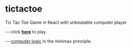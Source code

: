 # tictactoe
Tic Tac Toe Game in React with unbeatable computer player

---click [**here**](https://axolot1.github.io/tictactoe/) to play. 

---[computer logic](https://github.com/Axolot1/tictactoe/blob/master/app/utils/gameLogic.js) in the minimax principle.
